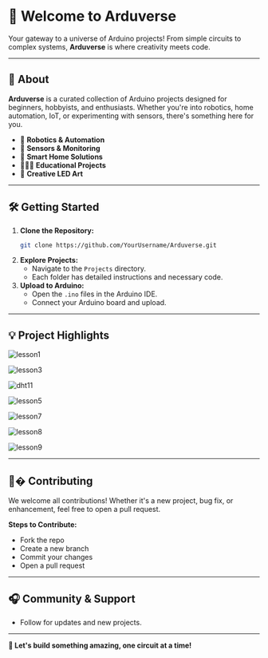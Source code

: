 # 🌌 Welcome to **Arduverse**

Your gateway to a universe of Arduino projects! From simple circuits to complex systems, **Arduverse** is where creativity meets code.

---

## 🔄 **About**

**Arduverse** is a curated collection of Arduino projects designed for beginners, hobbyists, and enthusiasts. Whether you're into robotics, home automation, IoT, or experimenting with sensors, there's something here for you.

- 🤖 **Robotics & Automation**
- 🔦 **Sensors & Monitoring**
- 🏡 **Smart Home Solutions**
- 👨‍👩‍👦 **Educational Projects**
- 🎨 **Creative LED Art**


---

## 🛠 **Getting Started**

1. **Clone the Repository:**
    ```bash
    git clone https://github.com/YourUsername/Arduverse.git
    ```
2. **Explore Projects:**
    - Navigate to the `Projects` directory.
    - Each folder has detailed instructions and necessary code.
3. **Upload to Arduino:**
    - Open the `.ino` files in the Arduino IDE.
    - Connect your Arduino board and upload.

---

## 💡 **Project Highlights**

![lesson1](https://github.com/user-attachments/assets/97f72f47-577a-41a9-8565-24ab6a3160e8)

![lesson3](https://github.com/user-attachments/assets/3e9c7141-3f14-4e12-8ca5-440c8780e60f)

![dht11](https://github.com/user-attachments/assets/8ab5b1c1-ebe0-4db3-a39c-c2b47d53d927)

![lesson5](https://github.com/user-attachments/assets/8a5ae6b9-cc4b-44cd-8074-5dc96a474061)

![lesson7](https://github.com/user-attachments/assets/ebe10ebc-8c58-4a38-ba0a-d240fab4c245)

![lesson8](https://github.com/user-attachments/assets/efa1b968-b9c3-4bd6-8b13-21798330055d)

![lesson9](https://github.com/user-attachments/assets/8d405138-31b8-41c4-b42c-bfa1a72cb348)

---

## 👨‍� **Contributing**

We welcome all contributions! Whether it's a new project, bug fix, or enhancement, feel free to open a pull request.

**Steps to Contribute:**
- Fork the repo
- Create a new branch
- Commit your changes
- Open a pull request

---

## 🎧 **Community & Support**

- Follow for updates and new projects.

---

**🌟 Let's build something amazing, one circuit at a time!**

